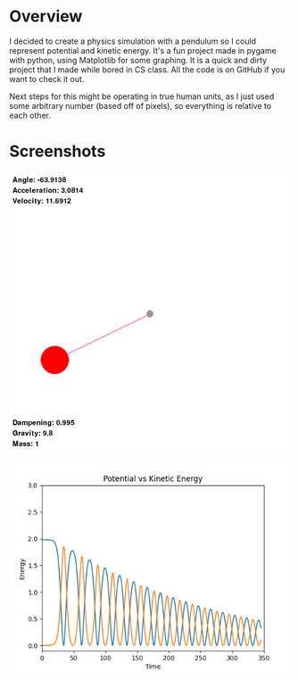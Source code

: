 # Overview

I decided to create a physics simulation with a pendulum so I could represent potential and kinetic energy. It's a fun project made in pygame with python, using Matplotlib for some graphing. It is a quick and dirty project that I made while bored in CS class. All the code is on GitHub if you want to check it out.

Next steps for this might be operating in true human units, as I just used some arbitrary number (based off of pixels), so everything is relative to each other.

# Screenshots

![Screenshots Image](pendulum.png)

![Screenshots Image](main.png)


